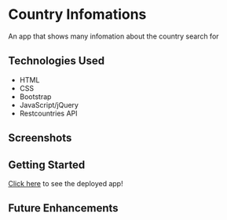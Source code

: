 # Country Infomations 

An app that shows many infomation about the country search for

## Technologies Used
- HTML
- CSS
- Bootstrap
- JavaScript/jQuery
- Restcountries API

## Screenshots

## Getting Started

[Click here](https://mahendracountries.netlify.app/) to see the deployed app!

## Future Enhancements